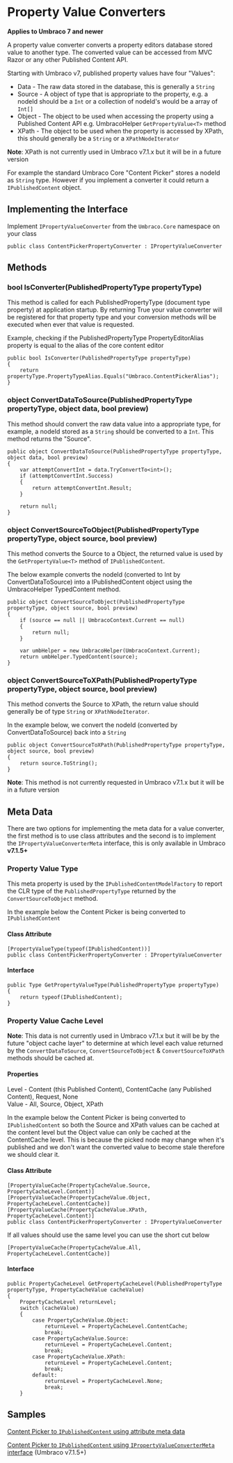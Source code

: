 # Property Value Converters

**Applies to Umbraco 7 and newer**

A property value converter converts a property editors database stored value to another type. The converted value can be accessed from MVC Razor or any other Published Content API. 

Starting with Umbraco v7, published property values have four "Values":

- Data - The raw data stored in the database, this is generally a `String`
- Source - A object of type that is appropriate to the property, e.g. a nodeId should be a `Int` or a collection of nodeId's would be a array of `Int[]`
- Object - The object to be used when accessing the property using a Published Content API e.g. UmbracoHelper `GetPropertyValue<T>` method
- XPath - The object to be used when the property is accessed by XPath, this should generally be a `String` or a `XPathNodeIterator` 

**Note**: XPath is not currently used in Umbraco v7.1.x but it will be in a future version

For example the standard Umbraco Core "Content Picker" stores a nodeId as `String` type. However if you implement a converter it could return a `IPublishedContent` object.

## Implementing the Interface ##

Implement `IPropertyValueConverter` from the `Umbraco.Core` namespace on your class

	public class ContentPickerPropertyConverter : IPropertyValueConverter

## Methods ##

### bool IsConverter(PublishedPropertyType propertyType) ###

This method is called for each PublishedPropertyType (document type property) at application startup. By returning True your value converter will be registered for that property type and your conversion methods will be executed when ever that value is requested. 

Example, checking if the PublishedPropertyType PropertyEditorAlias property is equal to the alias of the core content editor

	public bool IsConverter(PublishedPropertyType propertyType)
	{
	    return propertyType.PropertyTypeAlias.Equals("Umbraco.ContentPickerAlias");
	}

### object ConvertDataToSource(PublishedPropertyType propertyType, object data, bool preview) ###

This method should convert the raw data value into a appropriate type, for example, a nodeId stored as a `String` should be converted to a `Int`. This method returns the "Source".

    public object ConvertDataToSource(PublishedPropertyType propertyType, object data, bool preview)
    {
        var attemptConvertInt = data.TryConvertTo<int>();
        if (attemptConvertInt.Success)
        {
            return attemptConvertInt.Result;
        }

        return null;
    }

### object ConvertSourceToObject(PublishedPropertyType propertyType, object source, bool preview) ###

This method converts the Source to a Object, the returned value is used by the `GetPropertyValue<T>` method of `IPublishedContent`. 

The below example converts the nodeId (converted to Int by ConvertDataToSource) into a IPublishedContent object using the UmbracoHelper TypedContent method.

	public object ConvertSourceToObject(PublishedPropertyType propertyType, object source, bool preview)
	{
	    if (source == null || UmbracoContext.Current == null)
	    {
	        return null;
	    }
	
	    var umbHelper = new UmbracoHelper(UmbracoContext.Current);
	    return umbHelper.TypedContent(source);
	}

### object ConvertSourceToXPath(PublishedPropertyType propertyType, object source, bool preview) ###

This method converts the Source to XPath, the return value should generally be of type `String` or `XPathNodeIterator`.

In the example below, we convert the nodeId (converted by ConvertDataToSource) back into a `String`

    public object ConvertSourceToXPath(PublishedPropertyType propertyType, object source, bool preview)
    {
        return source.ToString();
    }

**Note**: This method is not currently requested in Umbraco v7.1.x but it will be in a future version

## Meta Data ##

There are two options for implementing the meta data for a value converter, the first method is to use class attributes and the second is to implement the `IPropertyValueConverterMeta` interface, this is only available in Umbraco **v7.1.5+**

### Property Value Type ###

This meta property is used by the `IPublishedContentModelFactory` to report the CLR type of the `PublishedPropertyType` returned by the `ConvertSourceToObject` method.

In the example below the Content Picker is being converted to `IPublishedContent`

#### Class Attribute ####

	[PropertyValueType(typeof(IPublishedContent))]
	public class ContentPickerPropertyConverter : IPropertyValueConverter

#### Interface ####

    public Type GetPropertyValueType(PublishedPropertyType propertyType)
    {
        return typeof(IPublishedContent);
    }

### Property Value Cache Level ###

**Note**: This data is not currently used in Umbraco v7.1.x but it will be by the future "object cache layer" to determine at which level each value returned by the `ConvertDataToSource`, `ConvertSourceToObject` & `ConvertSourceToXPath` methods should be cached at.

#### Properties ####

Level - Content (this Published Content), ContentCache (any Published Content), Request, None<br/>
Value - All, Source, Object, XPath

In the example below the Content Picker is being converted to `IPublishedContent` so both the Source and XPath values can be cached at the content level but the Object value can only be cached at the ContentCache level. This is because the picked node may change when it's published and we don't want the converted value to become stale therefore we should clear it.

#### Class Attribute ####

    [PropertyValueCache(PropertyCacheValue.Source, PropertyCacheLevel.Content)]
    [PropertyValueCache(PropertyCacheValue.Object, PropertyCacheLevel.ContentCache)]
    [PropertyValueCache(PropertyCacheValue.XPath, PropertyCacheLevel.Content)]
    public class ContentPickerPropertyConverter : IPropertyValueConverter

If all values should use the same level you can use the short cut below

    [PropertyValueCache(PropertyCacheValue.All, PropertyCacheLevel.ContentCache)]

#### Interface ####

    public PropertyCacheLevel GetPropertyCacheLevel(PublishedPropertyType propertyType, PropertyCacheValue cacheValue)
    {
        PropertyCacheLevel returnLevel;
        switch (cacheValue)
        {
            case PropertyCacheValue.Object:
                returnLevel = PropertyCacheLevel.ContentCache; 
                break;
            case PropertyCacheValue.Source:
                returnLevel = PropertyCacheLevel.Content;
                break;
            case PropertyCacheValue.XPath:
                returnLevel = PropertyCacheLevel.Content;
                break;
            default:
                returnLevel = PropertyCacheLevel.None;
                break;
        }

## Samples ##

[Content Picker to `IPublishedContent` using attribute meta data](value-converters-v7-full-example-attributes.md)

[Content Picker to `IPublishedContent` using `IPropertyValueConverterMeta` interface](value-converters-v7-full-example-interface.md) (Umbraco v7.1.5+)
